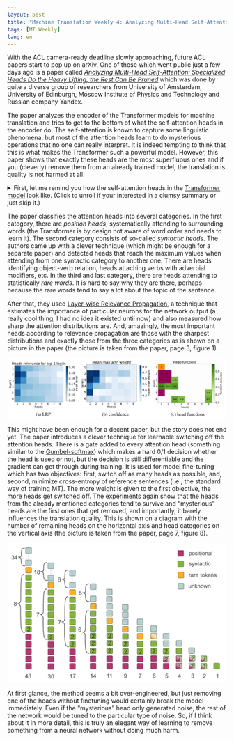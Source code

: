 ```yaml
---
layout: post
title: "Machine Translation Weekly 4: Analyzing Multi-Head Self-Attention"
tags: [MT Weekly]
lang: en
---
```


With the ACL camera-ready deadline slowly approaching, future ACL papers start
to pop up on arXiv. One of those which went public just a few days ago is a
paper called [_Analyzing Multi-Head Self-Attention: Specialized Heads Do the
Heavy Lifting, the Rest Can Be Pruned_](https://arxiv.org/pdf/1905.09418.pdf)
which was done by quite a diverse group of researchers from University of
Amsterdam, University of Edinburgh, Moscow Institute of Physics and Technology
and Russian company Yandex.

The paper analyzes the encoder of the Transformer models for machine
translation and tries to get to the bottom of what the self-attention heads in
the encoder do. The self-attention is known to capture some linguistic
phenomena, but most of the attention heads learn to do mysterious operations
that no one can really interpret. It is indeed tempting to think that this is
what makes the Transformer such a powerful model. However, this paper shows
that exactly these heads are the most superfluous ones and if you (cleverly)
remove them from an already trained model, the translation is quality is not
harmed at all.

<details>

<summary>First, let me remind you how the self-attention heads in the <a
href="https://papers.nips.cc/paper/7181-attention-is-all-you-need.pdf">Transformer
model</a> look like. (Click to unroll if your interested in a clumsy summary or
just skip it.)</summary>

<p>The inputs of the encoder are word embedding vectors. A word vector in the
next sublayer is a combination of the vectors on the previous layers, more
precisely a linear combination of outputs of so-called heads. Each head
computes a probability distribution over all vectors in the layer and uses it
to compute a weighted sum of learned projections of the vectors. The
distribution can be interpreted as information to which words a word attends
(is attached?) on a particular layer. This interpretation is what this paper
discussed here is most concerned with. When visualized, the self-attention
heads can look like this (taken from <a
href="https://ai.googleblog.com/2017/08/transformer-novel-neural-network.html">Google
AI Blog</a> announcing the Transformer paper).</p>

<img src="/assets/MT-Weekly-4/google.png" />

<p>The self-attentive layers are interleaved with simple
multilayer-perceptron-like non-linear layers. There are also residual
connections between all sublayers which kind of make sure that the information
about the words stays locally and does travel arbitrarily among the states. (It
is an important, yet unspoken assumption of the discussed paper.) The encoder
usually has 8 attention heads in each of its 6 layers, it means 48 heads in
total.</p>

<p>If you need even more details about the Transformer model, you can, of
course, read the <a
href="https://papers.nips.cc/paper/7181-attention-is-all-you-need.pdf">original
paper</a>, but you can also have a look at nice illustrations by <a
href="http://jalammar.github.io/illustrated-transformer/">Jay Alammar</a>.</p>

<hr />

</details>

<p></p>

The paper classifies the attention heads into several categories. In the first
category, there are _position heads_, systematically attending to surrounding
words (the Transformer is by design not aware of word order and needs to learn
it). The second category consists of so-called _syntactic heads_. The authors
came up with a clever technique (which might be enough for a separate paper)
and detected heads that reach the maximum values when attending from one
syntactic category to another one. There are heads identifying object-verb
relation, heads attaching verbs with adverbial modifiers, etc. In the third and
last category, there are heads attending to statistically _rare words_. It is
hard to say why they are there, perhaps because the rare words tend to say a
lot about the topic of the sentence.

After that, they used [Layer-wise Relevance
Propagation](https://pdfs.semanticscholar.org/17a2/73bbd4448083b01b5a9389b3c37f5425aac0.pdf),
a technique that estimates the importance of particular neurons for the network
output (a really cool thing, I had no idea it existed until now) and also
measured how sharp the attention distributions are. And, amazingly, the most
important heads according to relevance propagation are those with the sharpest
distributions and exactly those from the three categories as is shown on a
picture in the paper (the picture is taken from the paper, page 3, figure 1).

![head categories](/assets/MT-Weekly-4/head_categories.png)

This might have been enough for a decent paper, but the story does not end yet.
The paper introduces a clever technique for learnable switching off the
attention heads. There is a gate added to every attention head (something
similar to the [Gumbel-softmax](https://arxiv.org/pdf/1611.01144.pdf)) which
makes a hard 0/1 decision whether the head is used or not, but the decision is
still differentiable and the gradient can get through during training. It is
used for model fine-tuning which has two objectives: first, switch off as many
heads as possible, and, second, minimize cross-entropy of reference sentences
(i.e., the standard way of training MT). The more weight is given to the first
objective, the more heads get switched off. The experiments again show that the
heads from the already mentioned categories tend to survive and “mysterious”
heads are the first ones that get removed, and importantly, it barely
influences the translation quality. This is shown on a diagram with the number
of remaining heads on the horizontal axis and head categories on the vertical
axis (the picture is taken from the paper, page 7, figure 8).

![head pruning](/assets/MT-Weekly-4/head_pruning.png)

At first glance, the method seems a bit over-engineered, but just removing one
of the heads without finetuning would certainly break the model immediately.
Even if the “mysterious” head only generated noise, the rest of the network
would be tuned to the particular type of noise. So, if I think about it in more
detail, this is truly an elegant way of learning to remove something from a
neural network without doing much harm.

